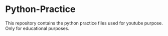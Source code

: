 # Python-Practice
This repository contains the python practice files used for youtube purpose.
Only for educational purposes.
